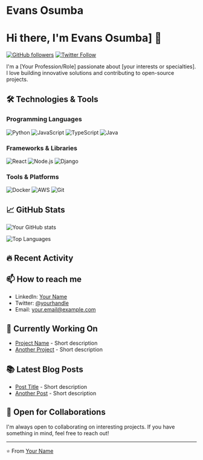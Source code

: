 # Evans Osumba
# Hi there, I'm Evans Osumba] 👋

[![GitHub followers](https://img.shields.io/github/followers/yourusername?style=social)](https://github.com/galaxie-dev)
[![Twitter Follow](https://img.shields.io/twitter/follow/yourhandle?style=social)](https://twitter.com/Osumba_ke)

I'm a [Your Profession/Role] passionate about [your interests or specialties]. I love building innovative solutions and contributing to open-source projects.

## 🛠️ Technologies & Tools

### Programming Languages
![Python](https://img.shields.io/badge/-Python-3776AB?style=flat-square&logo=python&logoColor=white)
![JavaScript](https://img.shields.io/badge/-JavaScript-F7DF1E?style=flat-square&logo=javascript&logoColor=black)
![TypeScript](https://img.shields.io/badge/-TypeScript-3178C6?style=flat-square&logo=typescript&logoColor=white)
![Java](https://img.shields.io/badge/-Java-007396?style=flat-square&logo=java&logoColor=white)

### Frameworks & Libraries
![React](https://img.shields.io/badge/-React-61DAFB?style=flat-square&logo=react&logoColor=black)
![Node.js](https://img.shields.io/badge/-Node.js-339933?style=flat-square&logo=node.js&logoColor=white)
![Django](https://img.shields.io/badge/-Django-092E20?style=flat-square&logo=django&logoColor=white)

### Tools & Platforms
![Docker](https://img.shields.io/badge/-Docker-2496ED?style=flat-square&logo=docker&logoColor=white)
![AWS](https://img.shields.io/badge/-AWS-232F3E?style=flat-square&logo=amazon-aws&logoColor=white)
![Git](https://img.shields.io/badge/-Git-F05032?style=flat-square&logo=git&logoColor=white)

## 📈 GitHub Stats

![Your GitHub stats](https://github-readme-stats.vercel.app/api?username=yourusername&show_icons=true&theme=radical)

![Top Languages](https://github-readme-stats.vercel.app/api/top-langs/?username=yourusername&layout=compact&theme=radical)

## 🔥 Recent Activity

<!--START_SECTION:activity-->
<!--END_SECTION:activity-->

## 📫 How to reach me

- LinkedIn: [Your Name](https://linkedin.com/in/yourprofile)
- Twitter: [@yourhandle](https://twitter.com/yourhandle)
- Email: your.email@example.com

## 🎯 Currently Working On

- [Project Name](https://github.com/yourusername/project) - Short description
- [Another Project](https://github.com/yourusername/another-project) - Short description

## 📚 Latest Blog Posts

- [Post Title](https://yourblog.com/post) - Short description
- [Another Post](https://yourblog.com/another-post) - Short description

## 🤝 Open for Collaborations

I'm always open to collaborating on interesting projects. If you have something in mind, feel free to reach out!

---

⭐️ From [Your Name](https://github.com/yourusername)
